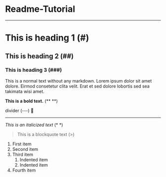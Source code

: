 # Readme-Tutorial
---
# This is heading 1 (#)
## This is heading 2 (##)
### This is heading 3 (###)

This is a normal text without any markdown. Lorem ipsum dolor sit amet dolore. Eirmod consetetur clita velit. Erat et sed dolore lobortis sed sea takimata wisi amet. 

**This is a bold text.** (** **)

divider (---) :arrow_down_small:
 
---
*This is an italicized text* (* *)

> This is a blockquote text (>)

1. First item
2. Second item
3. Third item
    1. Indented item
    2. Indented item
4. Fourth item
